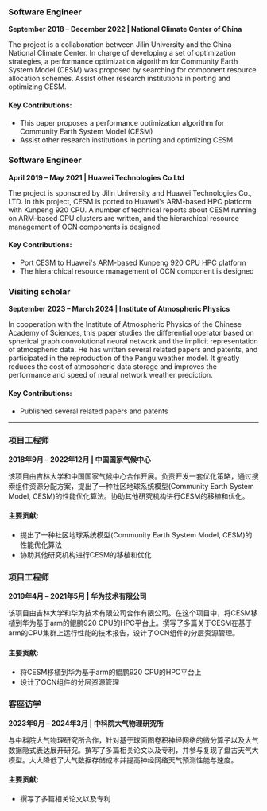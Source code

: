 ### **Software Engineer**  
**September 2018 – December 2022 | National Climate Center of China**  

The project is a collaboration between Jilin University and the China National Climate Center. In charge of developing a set of optimization strategies, a performance optimization algorithm for Community Earth System Model (CESM) was proposed by searching for component resource allocation schemes. Assist other research institutions in porting and optimizing CESM.

#### Key Contributions:  
- This paper proposes a performance optimization algorithm for Community Earth System Model (CESM) 
- Assist other research institutions in porting and optimizing CESM


### **Software Engineer**  
**April 2019 – May 2021 | Huawei Technologies Co Ltd**  

The project is sponsored by Jilin University and Huawei Technologies Co., LTD. In this project, CESM is ported to Huawei's ARM-based HPC platform with Kunpeng 920 CPU. A number of technical reports about CESM running on ARM-based CPU clusters are written, and the hierarchical resource management of OCN components is designed.

#### Key Contributions:  
- Port CESM to Huawei's ARM-based Kunpeng 920 CPU HPC platform
- The hierarchical resource management of OCN component is designed

### **Visiting scholar**  
**September 2023 – March 2024 | Institute of Atmospheric Physics**  

In cooperation with the Institute of Atmospheric Physics of the Chinese Academy of Sciences, this paper studies the differential operator based on spherical graph convolutional neural network and the implicit representation of atmospheric data. He has written several related papers and patents, and participated in the reproduction of the Pangu weather model. It greatly reduces the cost of atmospheric data storage and improves the performance and speed of neural network weather prediction.

#### Key Contributions:  
- Published several related papers and patents

---

### **项目工程师**  
**2018年9月 – 2022年12月 | 中国国家气候中心**  

该项目由吉林大学和中国国家气候中心合作开展。负责开发一套优化策略，通过搜索组件资源分配方案，提出了一种社区地球系统模型(Community Earth System Model, CESM)的性能优化算法。协助其他研究机构进行CESM的移植和优化。

#### 主要贡献:  
- 提出了一种社区地球系统模型(Community Earth System Model, CESM)的性能优化算法  
- 协助其他研究机构进行CESM的移植和优化

### **项目工程师**  
**2019年4月 – 2021年5月 | 华为技术有限公司**  

该项目由吉林大学和华为技术有限公司合作有限公司。在这个项目中，将CESM移植到华为基于arm的鲲鹏920 CPU的HPC平台上。撰写了多篇关于CESM在基于arm的CPU集群上运行性能的技术报告，设计了OCN组件的分层资源管理。 

#### 主要贡献:  
- 将CESM移植到华为基于arm的鲲鹏920 CPU的HPC平台上  
- 设计了OCN组件的分层资源管理

### **客座访学**  
**2023年9月 – 2024年3月 | 中科院大气物理研究所**  

与中科院大气物理研究所合作，针对基于球面图卷积神经网络的微分算子以及大气数据隐式表达展开研究。撰写了多篇相关论文以及专利，并参与复现了盘古天气大模型。大大降低了大气数据存储成本并提高神经网络天气预测性能与速度。 

#### 主要贡献:  
- 撰写了多篇相关论文以及专利
